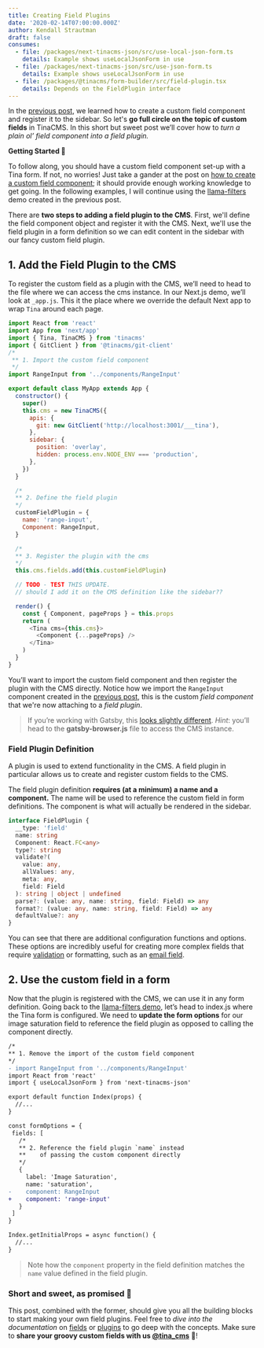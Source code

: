 ```yaml
---
title: Creating Field Plugins
date: '2020-02-14T07:00:00.000Z'
author: Kendall Strautman
draft: false
consumes:
  - file: /packages/next-tinacms-json/src/use-local-json-form.ts
    details: Example shows useLocalJsonForm in use
  - file: /packages/next-tinacms-json/src/use-json-form.ts
    details: Example shows useLocalJsonForm in use
  - file: /packages/@tinacms/form-builder/src/field-plugin.tsx
    details: Depends on the FieldPlugin interface
---
```


In the [previous post](https://tinacms.org/blog/custom-field-components), we learned how to create a custom field component and register it to the sidebar. So let's **go full circle on the topic of custom fields** in TinaCMS. In this short but sweet post we’ll cover how to _turn a plain ol’ field component into a field plugin._

**Getting Started 👏**

To follow along, you should have a custom field component set-up with a Tina form. If not, no worries! Just take a gander at the post on [how to create a custom field component](https://tinacms.org/blog/custom-field-components); it should provide enough working knowledge to get going. In the following examples, I will continue using the [llama-filters](https://github.com/kendallstrautman/llama-filters) demo created in the previous post.

There are **two steps to adding a field plugin to the CMS**. First, we'll define the field component object and register it with the CMS. Next, we'll use the field plugin in a form definition so we can edit content in the sidebar with our fancy custom field plugin.

## 1. Add the Field Plugin to the CMS

To register the custom field as a plugin with the CMS, we’ll need to head to the file where we can access the cms instance. In our Next.js demo, we’ll look at `_app.js`. This it the place where we override the default Next app to wrap `Tina` around each page.

```js
import React from 'react'
import App from 'next/app'
import { Tina, TinaCMS } from 'tinacms'
import { GitClient } from '@tinacms/git-client'
/*
 ** 1. Import the custom field component
 */
import RangeInput from '../components/RangeInput'

export default class MyApp extends App {
  constructor() {
    super()
    this.cms = new TinaCMS({
      apis: {
        git: new GitClient('http://localhost:3001/___tina'),
      },
      sidebar: {
        position: 'overlay',
        hidden: process.env.NODE_ENV === 'production',
      },
    })
  }

  /*
  ** 2. Define the field plugin
  */
  customFieldPlugin = {
    name: 'range-input',
    Component: RangeInput,
  }

  /*
  ** 3. Register the plugin with the cms
  */
  this.cms.fields.add(this.customFieldPlugin)

  // TODO - TEST THIS UPDATE.
  // should I add it on the CMS definition like the sidebar??

  render() {
    const { Component, pageProps } = this.props
    return (
      <Tina cms={this.cms}>
        <Component {...pageProps} />
      </Tina>
    )
  }
}
```

You’ll want to import the custom field component and then register the plugin with the CMS directly. Notice how we import the `RangeInput` component created in the [previous post](https://tinacms.org/blog/custom-field-components), this is the custom _field component_ that we're now attaching to a _field plugin_.

> If you’re working with Gatsby, this [looks slightly different](https://tinacms.org/docs/gatsby/custom-fields/). _Hint_: you’ll head to the **gatsby-browser.js** file to access the CMS instance.

### Field Plugin Definition

A plugin is used to extend functionality in the CMS. A field plugin in particular allows us to create and register custom fields to the CMS.

The field plugin definition **requires (at a minimum) a name and a component.** The name will be used to reference the custom field in form definitions. The component is what will actually be rendered in the sidebar.

```ts
interface FieldPlugin {
  __type: 'field'
  name: string
  Component: React.FC<any>
  type?: string
  validate?(
    value: any,
    allValues: any,
    meta: any,
    field: Field
  ): string | object | undefined
  parse?: (value: any, name: string, field: Field) => any
  format?: (value: any, name: string, field: Field) => any
  defaultValue?: any
}
```

You can see that there are additional configuration functions and options. These options are incredibly useful for creating more complex fields that require [validation](https://tinacms.org/docs/fields/custom-fields#validate-optional) or formatting, such as an [email field](https://tinacms.org/docs/gatsby/custom-fields/).

## 2. Use the custom field in a form

Now that the plugin is registered with the CMS, we can use it in any form definition. Going back to the [llama-filters demo](https://github.com/kendallstrautman/llama-filters), let’s head to index.js where the Tina form is configured. We need to **update the form options** for our image saturation field to reference the field plugin as opposed to calling the component directly.

```diff
/*
** 1. Remove the import of the custom field component
*/
- import RangeInput from '../components/RangeInput'
import React from 'react'
import { useLocalJsonForm } from 'next-tinacms-json'

export default function Index(props) {
  //...
}

const formOptions = {
 fields: [
   /*
   ** 2. Reference the field plugin `name` instead
   **    of passing the custom component directly
   */
   {
     label: 'Image Saturation',
     name: 'saturation',
-    component: RangeInput
+    component: 'range-input'
   }
 ]
}

Index.getInitialProps = async function() {
  //...
}
```

> Note how the `component` property in the field definition matches the `name` value defined in the field plugin.

### Short and sweet, as promised 🍰

This post, combined with the former, should give you all the building blocks to start making your own field plugins. Feel free to _dive into the documentation_ on [fields](https://tinacms.org/docs/fields/custom-fields/) or [plugins](https://tinacms.org/docs/concepts/plugins) to go deep with the concepts. Make sure to **share your groovy custom fields with us [@tina_cms](https://twitter.com/tina_cms)** 🖖!
